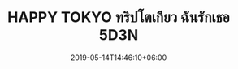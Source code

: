 ---
title: "HAPPY TOKYO ทริปโตเกียว ฉันรักเธอ 5D3N"
date: 2019-05-14T14:46:10+06:00
description: "This is meta description"
type: "post"
image: "images/tour2.jpg"
categories: 
  - "Nature"
tags:
  - "Photos"
  - "Nature"
  - "Japan"

#list ของเมืองที่จะไป
locations: 
     -  "เมืองนางาซากิ "
     - "เมืองยูฟูอิน"

#ค่าใช้จ่ายการเดินทาง
costs: "30,200"

#ทัวร์การบิน
image_air: "images/airplane/air-asia-x-logo.svg"

#จำนวนวัน
total_date: "5วัน 2คืน"

#ระยะเวลาวัน
time:
     -  "11 ก.ย. 62 - 15 ก.ย. 62"
     -  "14 ก.ย. 62 - 18 ก.ย. 62"
---